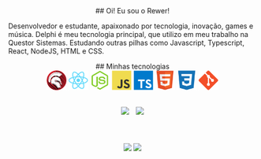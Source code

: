 <center>
## Oi! Eu sou o Rewer!
</center>

Desenvolvedor e estudante, apaixonado por tecnologia, inovação, games e música.
Delphi é meu tecnologia principal, que utilizo em meu trabalho na Questor Sistemas.
Estudando outras pilhas como Javascript, Typescript, React, NodeJS, HTML e CSS.

<center>
## Minhas tecnologias
</center>

<div align="center">
  <img align="center" alt="Delphi" title="Delphi" height="40" width="40" src="https://raw.githubusercontent.com/rewerp/icons/main/devicons/delphi-logo-1024.png">
  <img align="center" alt="ReactJS" title="React" height="40" width="40" src="https://raw.githubusercontent.com/rewerp/icons/0e439a058630db63e7356bdb1af3189b2f772bd7/devicons/react-original.svg">
  <img align="center" alt="NodeJS" title="NodeJS" height="40" width="40" src="https://raw.githubusercontent.com/rewerp/icons/0e439a058630db63e7356bdb1af3189b2f772bd7/devicons/nodejs-original.svg">
  <img align="center" alt="Javascript" title="Javascript" height="40" width="40" src="https://raw.githubusercontent.com/rewerp/icons/0e439a058630db63e7356bdb1af3189b2f772bd7/devicons/javascript-original.svg">
  <img align="center" alt="Typescript" title="Typescript" height="40" width="40" src="https://raw.githubusercontent.com/rewerp/icons/0e439a058630db63e7356bdb1af3189b2f772bd7/devicons/typescript-plain.svg">
  <img align="center" alt="HTML" title="HTML" height="40" width="40" src="https://raw.githubusercontent.com/rewerp/icons/0e439a058630db63e7356bdb1af3189b2f772bd7/devicons/html5-original.svg">
  <img align="center" alt="CSS" title="CSS" height="40" width="40" src="https://raw.githubusercontent.com/rewerp/icons/0e439a058630db63e7356bdb1af3189b2f772bd7/devicons/css3-plain.svg">
  <img align="center" alt="Git" title="Git" height="40" width="40" src="https://raw.githubusercontent.com/rewerp/icons/0e439a058630db63e7356bdb1af3189b2f772bd7/devicons/git-original.svg">
</div>

##

<div align="center" style="margin-bottom: 50px;">
  <img align="justify" height="155em" style="margin: 5px;" src="https://github-readme-stats.vercel.app/api/top-langs/?username=rewerp&langs_count=8&layout=compact&account_private=true&hide_border=false&theme=dracula" href="#">
  <img height="155em" alight="justify" style="margin: 5px;" src="https://github-readme-stats.vercel.app/api?username=rewerp&count_private=true&hide_border=false&show_icons=true&theme=dracula">
</div>
  
##
  
<div align="center">
  <a href = "mailto:rewer@outlook.com.br"><img src="https://img.shields.io/badge/-Email-%23333?style=for-the-badge&logo=email&logoColor=white" target="_blank"></a>
  <a href="https://www.linkedin.com/in/rewerp" target="_blank"><img src="https://img.shields.io/badge/-LinkedIn-%230077B5?style=for-the-badge&logo=linkedin&logoColor=white" target="_blank"></a> 
</div>
